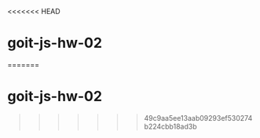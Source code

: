 <<<<<<< HEAD
# goit-js-hw-02
=======
# goit-js-hw-02
>>>>>>> 49c9aa5ee13aab09293ef530274b224cbb18ad3b
